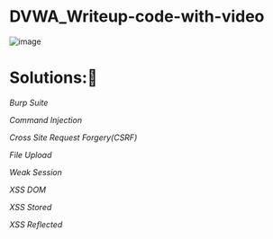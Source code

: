 # DVWA_Writeup-code-with-video
![image](https://user-images.githubusercontent.com/86682458/209192935-ed361e7c-99a8-443a-8794-30112c50c974.png)

<h1>Solutions:🎯</h1>

<p><i>
  
Burp Suite

Command Injection

Cross Site Request Forgery(CSRF)

File Upload

Weak Session

XSS DOM

XSS Stored

XSS Reflected
</i></p>
